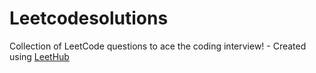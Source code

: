 # Leetcodesolutions
Collection of LeetCode questions to ace the coding interview! - Created using [LeetHub](https://github.com/QasimWani/LeetHub)
